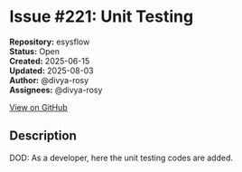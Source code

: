 # Issue #221: Unit Testing

**Repository:** esysflow  
**Status:** Open  
**Created:** 2025-06-15  
**Updated:** 2025-08-03  
**Author:** @divya-rosy  
**Assignees:** @divya-rosy  

[View on GitHub](https://github.com/Simtestlab/esysflow/issues/221)

## Description

DOD: As a developer, here the unit testing codes are added.